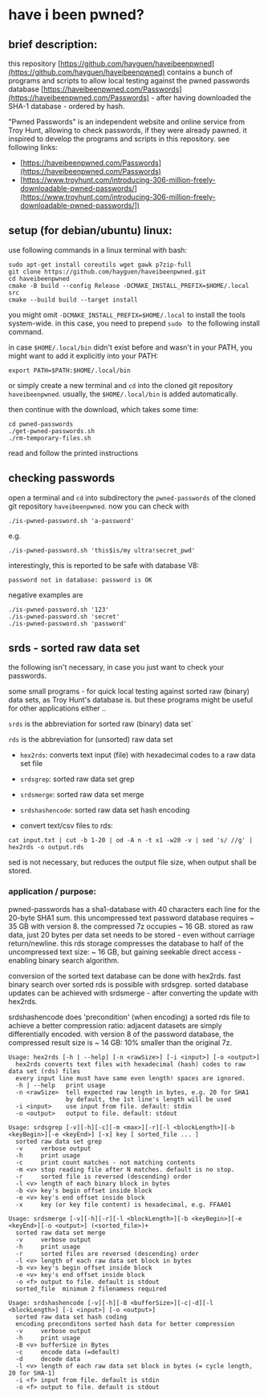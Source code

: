 
# have i been pwned?

## brief description:

this repository [https://github.com/hayguen/haveibeenpwned](https://github.com/hayguen/haveibeenpwned)
contains a bunch of programs and scripts to allow local testing against the pwned passwords
database [https://haveibeenpwned.com/Passwords](https://haveibeenpwned.com/Passwords) - after
having downloaded the SHA-1 database - ordered by hash.

"Pwned Passwords" is an independent website and online service from Troy Hunt,
allowing to check passwords, if they were already pawned.
it inspired to develop the programs and scripts in this repository.
see following links:

* [https://haveibeenpwned.com/Passwords](https://haveibeenpwned.com/Passwords)
* [https://www.troyhunt.com/introducing-306-million-freely-downloadable-pwned-passwords/](https://www.troyhunt.com/introducing-306-million-freely-downloadable-pwned-passwords/])


## setup (for debian/ubuntu) linux:

use following commands in a linux terminal with bash:

```
sudo apt-get install coreutils wget gawk p7zip-full
git clone https://github.com/hayguen/haveibeenpwned.git
cd haveibeenpwned
cmake -B build --config Release -DCMAKE_INSTALL_PREFIX=$HOME/.local src
cmake --build build --target install
```

you might omit `-DCMAKE_INSTALL_PREFIX=$HOME/.local` to install the tools system-wide.
in this case, you need to prepend `sudo ` to the following install command.

in case `$HOME/.local/bin` didn't exist before and wasn't in your PATH,
you might want to add it explicitly into your PATH:
```
export PATH=$PATH:$HOME/.local/bin
```

or simply create a new terminal and `cd` into the cloned git repository `haveibeenpwned`.
usually, the `$HOME/.local/bin` is added automatically.

then continue with the download, which takes some time:
```
cd pwned-passwords
./get-pwned-passwords.sh
./rm-temporary-files.sh
```

read and follow the printed instructions


## checking passwords

open a terminal and `cd` into subdirectory the `pwned-passwords` of the cloned  git repository `haveibeenpwned`.
now you can check with
```
./is-pwned-password.sh 'a-password'
```

e.g.
```
./is-pwned-password.sh 'this$is/my ultra!secret_pwd'
```

interestingly, this is reported to be safe with database V8:
```
password not in database: password is OK
```

negative examples are
```
./is-pwned-password.sh '123'
./is-pwned-password.sh 'secret'
./is-pwned-password.sh 'password'
```


## srds - sorted raw data set

the following isn't necessary, in case you just want to check your passwords.

some small programs - for quick local testing against sorted raw (binary) data sets,
as Troy Hunt's database is. but these programs might be useful for other applications either ..

`srds` is the abbreviation for sorted raw (binary) data set`

`rds` is the abbreviation for (unsorted) raw data set

* `hex2rds`: converts text input (file) with hexadecimal codes to a raw data set file
* `srdsgrep`: sorted raw data set grep
* `srdsmerge`: sorted raw data set merge
* `srdshashencode`: sorted raw data set hash encoding

* convert text/csv files to rds:
```
cat input.txt | cut -b 1-20 | od -A n -t x1 -w20 -v | sed 's/ //g' | hex2rds -o output.rds
```

sed is not necessary, but reduces the output file size, when output shall be stored.


### application / purpose:

pwned-passwords has a sha1-database with 40 characters each line for the 20-byte SHA1 sum.
this uncompressed text password database requires ~ 35 GB with version 8. the compressed 7z occupies ~ 16 GB.
stored as raw data, just 20 bytes per data set needs to be stored - even without carriage return/newline.
this rds storage compresses the database to half of the uncompressed text size: ~ 16 GB,
but gaining seekable direct access - enabling binary search algorithm.

conversion of the sorted text database can be done with hex2rds.
fast binary search over sorted rds is possible with srdsgrep.
sorted database updates can be achieved with srdsmerge - after converting the update with hex2rds.

srdshashencode does 'precondition' (when encoding) a sorted rds file to achieve a better compression ratio:
adjacent datasets are simply differentially encoded.
with version 8 of the password database, the compressed result size is ~ 14 GB: 10% smaller than the original 7z.


```
Usage: hex2rds [-h | --help] [-n <rawSize>] [-i <input>] [-o <output>]
  hex2rds converts text files with hexadecimal (hash) codes to raw data set (rds) files
  every input line must have same even length! spaces are ignored.
  -h | --help   print usage
  -n <rawSize>  tell expected raw length in bytes, e.g. 20 for SHA1
                by default, the 1st line's length will be used
  -i <input>    use input from file. default: stdin
  -o <output>   output to file. default: stdout

Usage: srdsgrep [-v][-h][-c][-m <max>][-r][-l <blockLength>][-b <keyBegin>][-e <keyEnd>] [-x] key [ sorted_file ... ]
  sorted raw data set grep
  -v     verbose output
  -h     print usage
  -c     print count matches - not matching contents
  -m <v> stop reading file after N matches. default is no stop.
  -r     sorted file is reversed (descending) order
  -l <v> length of each binary block in bytes
  -b <v> key's begin offset inside block
  -e <v> key's end offset inside block
  -x     key (or key file content) is hexadecimal, e.g. FFAA01

Usage: srdsmerge [-v][-h][-r][-l <blockLength>][-b <keyBegin>][-e <keyEnd>][-o <output>] (<sorted_file>)+
  sorted raw data set merge
  -v     verbose output
  -h     print usage
  -r     sorted files are reversed (descending) order
  -l <v> length of each raw data set block in bytes
  -b <v> key's begin offset inside block
  -e <v> key's end offset inside block
  -o <f> output to file. default is stdout
  sorted_file  minimum 2 filenamess required

Usage: srdshashencode [-v][-h][-B <bufferSize>][-c|-d][-l <blockLength>] [-i <input>] [-o <output>]
  sorted raw data set hash coding
  encoding preconditons sorted hash data for better compression
  -v     verbose output
  -h     print usage
  -B <v> bufferSize in Bytes
  -c     encode data (=default)
  -d     decode data
  -l <v> length of each raw data set block in bytes (= cycle length, 20 for SHA-1)
  -i <f> input from file. default is stdin
  -o <f> output to file. default is stdout
```
